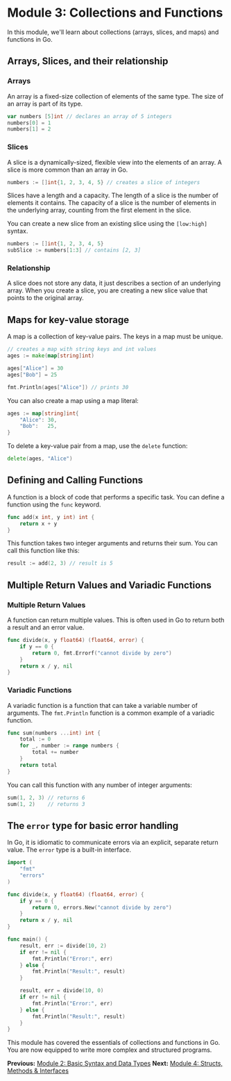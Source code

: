 # Module 3: Collections and Functions

In this module, we'll learn about collections (arrays, slices, and maps) and functions in Go.

## Arrays, Slices, and their relationship

### Arrays

An array is a fixed-size collection of elements of the same type. The size of an array is part of its type.

```go
var numbers [5]int // declares an array of 5 integers
numbers[0] = 1
numbers[1] = 2
```

### Slices

A slice is a dynamically-sized, flexible view into the elements of an array. A slice is more common than an array in Go.

```go
numbers := []int{1, 2, 3, 4, 5} // creates a slice of integers
```

Slices have a length and a capacity. The length of a slice is the number of elements it contains. The capacity of a slice is the number of elements in the underlying array, counting from the first element in the slice.

You can create a new slice from an existing slice using the `[low:high]` syntax.

```go
numbers := []int{1, 2, 3, 4, 5}
subSlice := numbers[1:3] // contains [2, 3]
```

### Relationship

A slice does not store any data, it just describes a section of an underlying array. When you create a slice, you are creating a new slice value that points to the original array.

## Maps for key-value storage

A map is a collection of key-value pairs. The keys in a map must be unique.

```go
// creates a map with string keys and int values
ages := make(map[string]int)

ages["Alice"] = 30
ages["Bob"] = 25

fmt.Println(ages["Alice"]) // prints 30
```

You can also create a map using a map literal:

```go
ages := map[string]int{
    "Alice": 30,
    "Bob":   25,
}
```

To delete a key-value pair from a map, use the `delete` function:

```go
delete(ages, "Alice")
```

## Defining and Calling Functions

A function is a block of code that performs a specific task. You can define a function using the `func` keyword.

```go
func add(x int, y int) int {
    return x + y
}
```

This function takes two integer arguments and returns their sum. You can call this function like this:

```go
result := add(2, 3) // result is 5
```

## Multiple Return Values and Variadic Functions

### Multiple Return Values

A function can return multiple values. This is often used in Go to return both a result and an error value.

```go
func divide(x, y float64) (float64, error) {
    if y == 0 {
        return 0, fmt.Errorf("cannot divide by zero")
    }
    return x / y, nil
}
```

### Variadic Functions

A variadic function is a function that can take a variable number of arguments. The `fmt.Println` function is a common example of a variadic function.

```go
func sum(numbers ...int) int {
    total := 0
    for _, number := range numbers {
        total += number
    }
    return total
}
```

You can call this function with any number of integer arguments:

```go
sum(1, 2, 3) // returns 6
sum(1, 2)    // returns 3
```

## The `error` type for basic error handling

In Go, it is idiomatic to communicate errors via an explicit, separate return value. The `error` type is a built-in interface.

```go
import (
    "fmt"
    "errors"
)

func divide(x, y float64) (float64, error) {
    if y == 0 {
        return 0, errors.New("cannot divide by zero")
    }
    return x / y, nil
}

func main() {
    result, err := divide(10, 2)
    if err != nil {
        fmt.Println("Error:", err)
    } else {
        fmt.Println("Result:", result)
    }

    result, err = divide(10, 0)
    if err != nil {
        fmt.Println("Error:", err)
    } else {
        fmt.Println("Result:", result)
    }
}
```

This module has covered the essentials of collections and functions in Go. You are now equipped to write more complex and structured programs.

**Previous:** [Module 2: Basic Syntax and Data Types](../2/README.md)
**Next:** [Module 4: Structs, Methods & Interfaces](../4/README.md)
